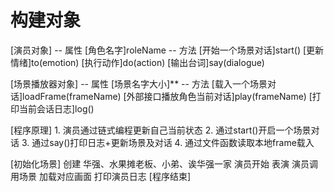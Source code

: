 # 构建对象
[演员对象]
    -- 属性
    [角色名字]roleName
    -- 方法
    [开始一个场景对话]start()
    [更新情绪]to(emotion)
    [执行动作]do(action)
    [输出台词]say(dialogue)

[场景播放器对象]
    -- 属性
    [场景名字大小]**
    -- 方法
    [载入一个场景对话]loadFrame(frameName)
    [外部接口播放角色当前对话]play(frameName)
    [打印当前会话日志]log()

    

[程序原理]
    1. 演员通过链式编程更新自己当前状态
    2. 通过start()开启一个场景对话
    3. 通过say()打印日志+更新场景及对话
    4. 通过文件函数读取本地frame载入

[初始化场景]
    创建 华强、水果摊老板、小弟、诶华强一家
        演员开始 表演
        演员调用场景 加载对应画面
    打印演员日志
[程序结束]


